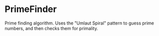 # PrimeFinder

Prime finding algorithm. Uses the "Umlaut Spiral" pattern to guess prime numbers, and then checks them for primality.
